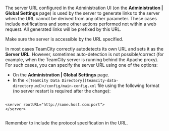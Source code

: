 [//]: # (title: Configuring Server URL)
[//]: # (auxiliary-id: Configuring Server URL)

The server URL configured in the Administration UI (on the __Administration | Global Settings__ page) is used by the server to generate links to the server  when the URL cannot be derived from any other parameter. These cases include notifications and some other actions performed not within a web request. All generated links will be prefixed by this URL. 

Make sure the server is accessible by the URL specified.

In most cases TeamCity correctly autodetects its own URL and sets it as the __Server URL__. However, sometimes auto-detection is not possible/correct (for example, when the TeamCity server is running behind the Apache proxy). For such cases, you can specify the server URL using one of the options: 
* On the __Administration |  Global Settings__ page.
* In the `<[TeamCity Data Directory](teamcity-data-directory.md)>/config/main-config.xml` file using the following format (no server restart is required after the change):

```Shell
    
<server rootURL="http://some.host.com:port">
</server>
        
```

Remember to include the protocol specification in the URL.
